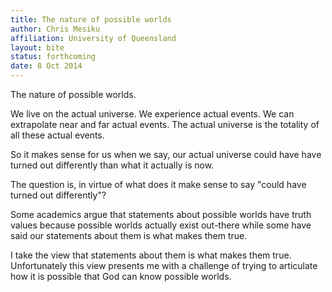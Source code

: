 ```yaml
---
title: The nature of possible worlds
author: Chris Mesiku
affiliation: University of Queensland
layout: bite
status: forthcoming
date: 8 Oct 2014
---
```


The nature of possible worlds.

We live on the actual universe. We experience actual events. We can extrapolate near and far actual events. The actual universe is the totality of all these actual events.

So it makes sense for us when we say, our actual universe could have have turned out differently than what it actually is now.

The question is, in virtue of what does it make sense to say "could have turned out differently"?

Some academics argue that statements about possible worlds have truth values because possible worlds actually exist out-there while some have said our statements about them is what makes them true.

I take the view that statements about them is what makes them true. Unfortunately this view presents me with a challenge of trying to articulate how it is possible that God can know possible worlds.
